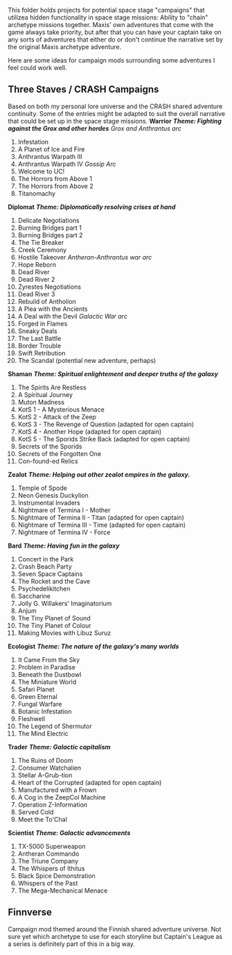 This folder holds projects for potential space stage "campaigns" that utilizea hidden functionality in space stage missions: Ability to "chain" archetype missions together. Maxis' own adventures that come with the game always take priority, but after that you can have your captain take on any sorts of adventures that either do or don't continue the narrative set by the original Maxis archetype adventure.

Here are some ideas for campaign mods surrounding some adventures I feel could work well.

## Three Staves / CRASH Campaigns
Based on both my personal lore universe and the CRASH shared adventure continuity. Some of the entries might be adapted to suit the overall narrative that could be set up in the space stage missions.
**Warrior**
***Theme: Fighting against the Grox and other hordes***
*Grox and Anthrantus arc*
1. Infestation
2. A Planet of Ice and Fire
3. Anthrantus Warpath III
4. Anthrantus Warpath IV
*Gossip Arc*
5. Welcome to UC!
6. The Horrors from Above 1
7. The Horrors from Above 2
8. Titanomachy

**Diplomat**
***Theme: Diplomatically resolving crises at hand***
1. Delicate Negotiations
2. Burning Bridges part 1
3. Burning Bridges part 2
4. The Tie Breaker
5. Creek Ceremony
6. Hostile Takeover
*Antheran-Anthrantus war arc*
7. Hope Reborn
8. Dead River
9. Dead River 2
10. Zyrestes Negotiations
11. Dead River 3
12. Rebuild of Antholion
13. A Plea with the Ancients
14. A Deal with the Devil
*Galactic War arc*
15. Forged in Flames
16. Sneaky Deals
17. The Last Battle
18. Border Trouble
19. Swift Retribution
20. The Scandal (potential new adventure, perhaps)

**Shaman**
***Theme: Spiritual enlightement and deeper truths of the galaxy***
1. The Spirits Are Restless
2. A Spiritual Journey
3. Muton Madness
4. KotS 1 - A Mysterious Menace
5. KotS 2 - Attack of the Zeep
6. KotS 3 - The Revenge of Question (adapted for open captain)
7. KotS 4 - Another Hope (adapted for open captain)
8. KotS 5 - The Sporids Strike Back (adapted for open captain)
9. Secrets of the Sporids
10. Secrets of the Forgotten One
11. Con-found-ed Relics

**Zealot**
***Theme: Helping out other zealot empires in the galaxy.***
1. Temple of Spode
2. Neon Genesis Duckylion
3. Instrumental Invaders
4. Nightmare of Termina I - Mother
5. Nightmare of Termina II - Titan (adapted for open captain)
6. Nightmare of Termina III - Time (adapted for open captain)
7. Nightmare of Termina IV - Force

**Bard**
***Theme: Having fun in the galaxy***
1. Concert in the Park
2. Crash Beach Party
3. Seven Space Captains
4. The Rocket and the Cave
5. Psychedelikitchen
6. Saccharine
7. Jolly G. Willakers' Imaginatorium
8. Anjum
9. The Tiny Planet of Sound
10. The Tiny Planet of Colour
11. Making Movies with Libuz Suruz

**Ecologist**
***Theme: The nature of the galaxy's many worlds***
1. It Came From the Sky
2. Problem in Paradise
3. Beneath the Dustbowl
4. The Miniature World
5. Safari Planet
6. Green Eternal
7. Fungal Warfare
8. Botanic Infestation
9. Fleshwell
10. The Legend of Shermutor
11. The Mind Electric

**Trader**
***Theme: Galactic capitalism***
1. The Ruins of Doom
2. Consumer Watchalien
3. Stellar A-Grub-tion
4. Heart of the Corrupted (adapted for open captain)
5. Manufactured with a Frown
6. A Cog in the ZeepCol Machine
7. Operation Z-Information
8. Served Cold
9. Meet the To'Chal

**Scientist**
***Theme: Galactic advancements***
1. TX-5000 Superweapon
2. Antheran Commando
3. The Triune Company
4. The Whispers of Ithitus
5. Black Spice Demonstration
6. Whispers of the Past
7. The Mega-Mechanical Menace

## Finnverse
Campaign mod themed around the Finnish shared adventure universe. Not sure yet which archetype to use for each storyline but Captain's League as a series is definitely part of this in a big way.
